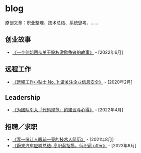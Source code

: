 # blog
原创文章：职业整理、技术总结、系统思考、……

## 创业故事
- [《一个创始团伙关于股权激励争锋的故事》](一个创始团伙关于股权激励争锋的故事.md) - [2022年6月]


## 远程工作
- [《远程工作小贴士 No. 1: 请关注企业信息安全》](remote-tips-security.adoc) - [2020年2月]


## Leadership
- [《为团队引入「代码规范」的建议与心得》](introduce-code-style-to-a-team.md) - [2022年4月]


## 招聘／求职
- [《写一份让人眼前一亮的技术人简历》](write-a-nice-resume.md) - [2021年8月]
- [《蔚来汽车应聘总结: 高职薪招揽，低职薪 offer》](蔚来汽车应聘总结:%20高职薪招揽，低职薪%20offer.md) - [2022年9月]
